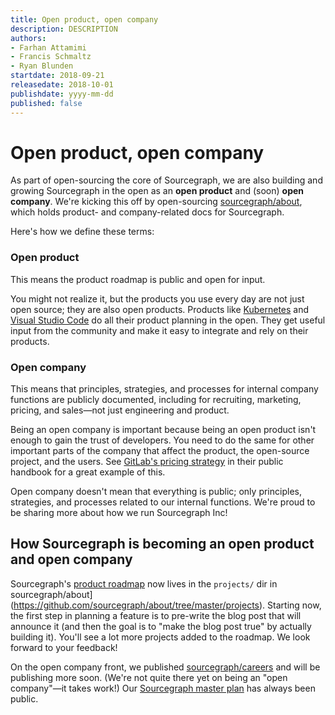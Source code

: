 ```yaml
---
title: Open product, open company
description: DESCRIPTION
authors:
- Farhan Attamimi
- Francis Schmaltz
- Ryan Blunden
startdate: 2018-09-21
releasedate: 2018-10-01
publishdate: yyyy-mm-dd
published: false
---
```


# Open product, open company

As part of open-sourcing the core of Sourcegraph, we are also building and growing Sourcegraph in the open as an **open product** and (soon) **open company**. We're kicking this off by open-sourcing [sourcegraph/about](https://github.com/sourcegraph/about), which holds product- and company-related docs for Sourcegraph.

Here's how we define these terms:

### Open product

This means the product roadmap is public and open for input.

You might not realize it, but the products you use every day are not just open source; they are also open products. Products like [Kubernetes](https://github.com/kubernetes/kubernetes/milestones?direction=asc&sort=due_date) and [Visual Studio Code](https://github.com/Microsoft/vscode/wiki/Iteration-Plans) do all their product planning in the open. They get useful input from the community and make it easy to integrate and rely on their products.

<!-- TODO(sqs): link to code discussions blog post -->

### Open company

This means that principles, strategies, and processes for internal company functions are publicly documented, including for recruiting, marketing, pricing, and sales—not just engineering and product.

Being an open company is important because being an open product isn't enough to gain the trust of developers. You need to do the same for other important parts of the company that affect the product, the open-source project, and the users. See [GitLab's pricing strategy](https://about.gitlab.com/handbook/product/pricing/) in their public handbook for a great example of this.

Open company doesn't mean that everything is public; only principles, strategies, and processes related to our internal functions. We're proud to be sharing more about how we run Sourcegraph Inc!

## How Sourcegraph is becoming an open product and open company

Sourcegraph's [product roadmap](https://github.com/sourcegraph/about/tree/master/projects) now lives in the `projects/` dir in sourcegraph/about](https://github.com/sourcegraph/about/tree/master/projects). Starting now, the first step in planning a feature is to pre-write the blog post that will announce it (and then the goal is to "make the blog post true" by actually building it). You'll see a lot more projects added to the roadmap. We look forward to your feedback!

On the open company front, we published [sourcegraph/careers](https://github.com/sourcegraph/careers) and will be publishing more soon. (We're not quite there yet on being an "open company"—it takes work!) Our [Sourcegraph master plan](https://about.sourcegraph.com/plan) has always been public.

<!--

Product roadmap:
 - Lets customers and users know what's coming up.
 - Lets customers and followers keep us accountable to and give feedback on our roadmap.
 - Powerful internal communication tool that allows engineers own shipping products end to end and focus on the user.
 - Demonstrates efficiency: a single document is used for product planning and our release announcement.
 - Amazon does this internally: they pre-write the press release for anything they ship.

Process:
 - We kick off projects with the project document in this repo.
 - Our designer, dev rel, and CEO sit together in a room to draft out a blog post. This blog post itself is going through this process at this very moment.
 - Then, we go share this with customers, users, and anyone who can provide feedback to ensure we're on the right track.
 - The developers make GitHub issues and post a GitHub issues link to the project document.
 - The project team then makes this document true. They know exactly what they're building from day one, and won't have any surprise additions appear while building. When it's ready, they flip the switch and publish the post. There's no last minute rush to create a blog post that attempts to describe what was built.

-->
